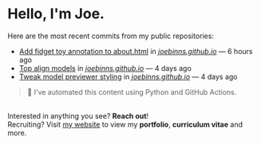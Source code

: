 # Hello, I'm Joe.
Here are the most recent commits from my public repositories:<br>
<!--activity_section_start-->
- [Add fidget toy annotation to about.html](https://github.com/joebinns/joebinns.github.io/commit/1ecce69b9db15da960151f4b7de5ea66286e0287) in [*joebinns.github.io*](https://github.com/joebinns/joebinns.github.io) — 6 hours ago
- [Top align models](https://github.com/joebinns/joebinns.github.io/commit/03ee68cd3f221f2442dc5a2f58300f3c647f571d) in [*joebinns.github.io*](https://github.com/joebinns/joebinns.github.io) — 4 days ago
- [Tweak model previewer styling](https://github.com/joebinns/joebinns.github.io/commit/3194620de0fc704cfc97fa1c258c9b8cbd504176) in [*joebinns.github.io*](https://github.com/joebinns/joebinns.github.io) — 4 days ago
<!--activity_section_end-->
> 🚀 I've automated this content using Python  and GitHub Actions.

<br>Interested in anything you see? **Reach out**!<br>
Recruiting? Visit [my website](https://joebinns.com/) to view my **portfolio**, **curriculum vitae** and more.
